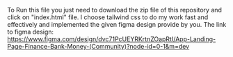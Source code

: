 To Run this file you just need to download the zip file of this repository and click on "index.html" file. I choose tailwind css to do my work fast and effectively and implemented the given figma design provide by you. The link to figma design: https://www.figma.com/design/dvc71PcUEYRKrtnZOapRtI/App-Landing-Page-Finance-Bank-Money-(Community)?node-id=0-1&m=dev
